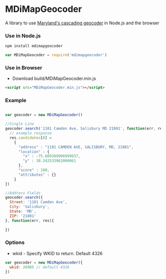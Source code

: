 MDiMapGeocoder
===============

A library to use [Maryland's cascading geocoder](http://mdimap.us/ArcGIS/rest/services/GeocodeServices/MD.State.MDCascadingLocatorWithZIPCodes/GeocodeServer/) in Node.js and the browser

### Use in Node.js

```javascript
npm install mdimapgeocoder

var MDiMapGeocoder = require('mdimapgeocoder')
```

### Use in Browser
* Download build/MDiMapGeocoder.min.js

```html
<script src="MDiMapGeocoder.min.js"></script>
```

### Example
```javascript

var geocoder = new MDiMapGeocoder()

//Single Line 
geocoder.search('1101 Camden Ave, Salisbury MD 21801', function(err, res){
  // example response
  res.candidates[0] = 
    {
      "address" : "1101 CAMDEN AVE, SALISBURY, MD, 21801",
      "location" : {
        "x" : -75.609389996999937,
        "y" : 38.342533962000061
      },
      "score" : 100,
      "attributes" : {}
    }
})

//Address Fields
geocoder.search({
  Street: '1101 Camden Ave',
  City: 'Salisbury',
  State: 'MD',
  ZIP: '21801'
}, function(err, res){
  
})
```

### Options
* wkid - Specify WKID to return. Default 4326

```javascript
var geocoder = new MDiMapGeocoder({
  wkid: 26985 // default 4326
})
```